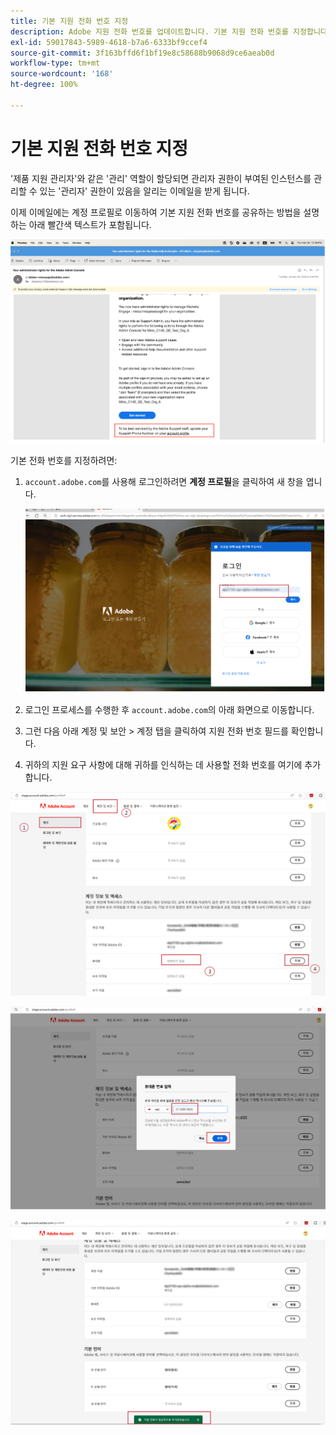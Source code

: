 ```yaml
---
title: 기본 지원 전화 번호 지정
description: Adobe 지원 전화 번호를 업데이트합니다. 기본 지원 전화 번호를 지정합니다.
exl-id: 59017843-5989-4618-b7a6-6333bf9ccef4
source-git-commit: 3f163bffd6f1bf19e8c58688b9068d9ce6aeab0d
workflow-type: tm+mt
source-wordcount: '168'
ht-degree: 100%

---
```


# 기본 지원 전화 번호 지정

&#39;제품 지원 관리자&#39;와 같은 &#39;관리&#39; 역할이 할당되면 관리자 권한이 부여된 인스턴스를 관리할 수 있는 &#39;관리자&#39; 권한이 있음을 알리는 이메일을 받게 됩니다.

이제 이메일에는 계정 프로필로 이동하여 기본 지원 전화 번호를 공유하는 방법을 설명하는 아래 빨간색 텍스트가 포함됩니다.

![기본 지원 번호](assets/admin-console-1.png)

기본 전화 번호를 지정하려면:

1. `account.adobe.com`를 사용해 로그인하려면 **계정 프로필**&#x200B;을 클릭하여 새 창을 엽니다.

   ![로그인](assets/sign-in.png)

1. 로그인 프로세스를 수행한 후 `account.adobe.com`의 아래 화면으로 이동합니다.
1. 그런 다음 아래 계정 및 보안 > 계정 탭을 클릭하여 지원 전화 번호 필드를 확인합니다.
1. 귀하의 지원 요구 사항에 대해 귀하를 인식하는 데 사용할 전화 번호를 여기에 추가합니다.

![세부 정보 지정](assets/account-info.png)

![전화 번호 추가](assets/enter-phone-number.png)

![결과](assets/result.png)
